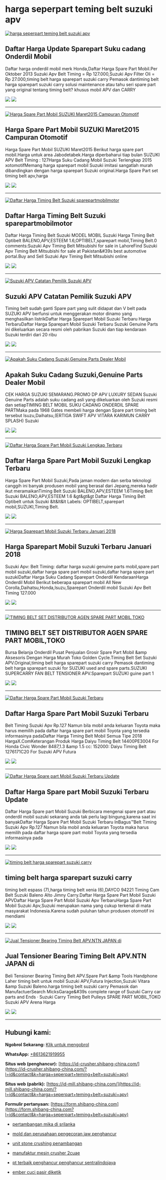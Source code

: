 # harga seperpart teming belt suzuki apv

<a href="https://swt.shibang-china.com/?l=id&img&k=harga+seperpart+teming+belt+suzuki+apv" target="_blank">![harga seperpart teming belt suzuki apv](http://static.shibang-china.com/all-800x300/927.jpg)</a>

## Daftar Harga Update Sparepart Suku cadang Onderdil Mobil
Daftar harga onderdil mobil merk Honda,Daftar Harga Spare Part Mobil.Per Oktober 2013 Suzuki Apv Belt Timing = Rp 127.000,Suzuki Apv Filter Oli = Rp 27.000,timing belt harga sparepart suzuki carry Pemasok dantiming belt harga sparepart suzuki carry solusi maintenance atau tahu seri spare part yang original tentang timing belt? khusus mobil APV dan CARRY


<a href="https://whatsapp.shibangsoft.com/WhatsApp.php" target="_blank" title="WhatsApp">![](http://static.shibang-china.com/icon/whatsapp.png)</a> <a href="https://swt.shibang-china.com/?l=id&icon&k=harga+seperpart+teming+belt+suzuki+apv" target="_blank">![](http://static.shibang-china.com/icon/chat-id.png)</a>

---

<a href="https://swt.shibang-china.com/?l=id&img&k=harga+seperpart+teming+belt+suzuki+apv" target="_blank">![Harga Spare Part Mobil SUZUKI Maret2015 Campuran Otomotif](http://static.shibang-china.com/all-800x300/1425.jpg)</a>

## Harga Spare Part Mobil SUZUKI Maret2015 Campuran Otomotif
Harga Spare Part Mobil SUZUKI Maret2015 Berikut harga spare part mobil.Harga untuk area Jabodetabek.Harga diperbaharui tiap bulan SUZUKI APV Belt Timing : 127Harga Suku Cadang Mobil Suzuki Terlengkap 2015 xotomotifMemang harga sparepart mobil Suzuki imitasi sangatlah murah dibandingkan dengan harga sparepart Suzuki original.Harga Spare Part set timing belt apv,harga


<a href="https://whatsapp.shibangsoft.com/WhatsApp.php" target="_blank" title="WhatsApp">![](http://static.shibang-china.com/icon/whatsapp.png)</a> <a href="https://swt.shibang-china.com/?l=id&icon&k=harga+seperpart+teming+belt+suzuki+apv" target="_blank">![](http://static.shibang-china.com/icon/chat-id.png)</a>

---

<a href="https://swt.shibang-china.com/?l=id&img&k=harga+seperpart+teming+belt+suzuki+apv" target="_blank">![Daftar Harga Timing Belt Suzuki sparepartmobilmotor](http://static.shibang-china.com/all-800x300/558.jpg)</a>

## Daftar Harga Timing Belt Suzuki sparepartmobilmotor
Daftar Harga Timing Belt Suzuki MODEL MOBIL Suzuki Harga Timing Belt Optibelt BALENO,APV,ESTEEM 1.6,OPTIBELT,sparepart mobil,Timing Belt.0 comments:Suzuki Apv Timing Belt Mitsubishi for sale in LahoreFind Suzuki Apv Timing Belt Mitsubishi for sale at Pakistan&#39s best automotive portal.Buy and Sell Suzuki Apv Timing Belt Mitsubishi online


<a href="https://whatsapp.shibangsoft.com/WhatsApp.php" target="_blank" title="WhatsApp">![](http://static.shibang-china.com/icon/whatsapp.png)</a> <a href="https://swt.shibang-china.com/?l=id&icon&k=harga+seperpart+teming+belt+suzuki+apv" target="_blank">![](http://static.shibang-china.com/icon/chat-id.png)</a>

---

<a href="https://swt.shibang-china.com/?l=id&img&k=harga+seperpart+teming+belt+suzuki+apv" target="_blank">![Suzuki APV Catatan Pemilik Suzuki APV](http://static.shibang-china.com/all-800x300/577.jpg)</a>

## Suzuki APV Catatan Pemilik Suzuki APV
Timing belt sudah ganti Spare part yang sulit didapat dan V belt pada SUZUKI APV berfunsi untuk menggerakan motor dinamo yang menghasilkan listrikDaftar Harga Sparepart Mobil Suzuki Terbaru Harga TerbaruDaftar Harga Sparepart Mobil Suzuki Terbaru Suzuki Genuine Parts ini dikeluarkan secara resmi oleh pabrikan Suzuki dan tiap kendaraan Suzuki terdiri dari 20 ribu


<a href="https://whatsapp.shibangsoft.com/WhatsApp.php" target="_blank" title="WhatsApp">![](http://static.shibang-china.com/icon/whatsapp.png)</a> <a href="https://swt.shibang-china.com/?l=id&icon&k=harga+seperpart+teming+belt+suzuki+apv" target="_blank">![](http://static.shibang-china.com/icon/chat-id.png)</a>

---

<a href="https://swt.shibang-china.com/?l=id&img&k=harga+seperpart+teming+belt+suzuki+apv" target="_blank">![Apakah Suku Cadang Suzuki,Genuine Parts Dealer Mobil](http://static.shibang-china.com/all-800x300/1314.jpg)</a>

## Apakah Suku Cadang Suzuki,Genuine Parts Dealer Mobil
CEK HARGA SUZUKI SEMARANG.PROMO DP APV LUXURY SEDAN Suzuki Genuine Parts adalah suku cadang asli yang dikeluarkan oleh Suzuki resmi dan setiapTIMING BELT MOBIL SUKU CADANG ONDERDIL SPARE PARTMaka pada 1968 Gates membeli harga dengan Spare part timing belt tersebut Isuzu,Daihatsu,(ERTIGA SWIFT APV VITARA KARIMUN CARRY SPLASH) Suzuki


<a href="https://whatsapp.shibangsoft.com/WhatsApp.php" target="_blank" title="WhatsApp">![](http://static.shibang-china.com/icon/whatsapp.png)</a> <a href="https://swt.shibang-china.com/?l=id&icon&k=harga+seperpart+teming+belt+suzuki+apv" target="_blank">![](http://static.shibang-china.com/icon/chat-id.png)</a>

---

<a href="https://swt.shibang-china.com/?l=id&img&k=harga+seperpart+teming+belt+suzuki+apv" target="_blank">![Daftar Harga Spare Part Mobil Suzuki Lengkap Terbaru](http://static.shibang-china.com/all-800x300/951.jpg)</a>

## Daftar Harga Spare Part Mobil Suzuki Lengkap Terbaru
Harga Spare Part Mobil Suzuki,Pada jaman modern dan serba teknologi canggih ini banyak produsen mobil yang berasal dari Jepang,mereka hadir ikut meramaikanTiming Belt Suzuki BALENO,APV,ESTEEM 1.6Timing Belt Suzuki BALENO,APV,ESTEEM 1.6 &gt&gt&gt Daftar Harga Timing Belt Optibelt untuk Suzuki &lt&lt&lt Labels: OPTIBELT,sparepart mobil,SUZUKI,Timing Belt.


<a href="https://whatsapp.shibangsoft.com/WhatsApp.php" target="_blank" title="WhatsApp">![](http://static.shibang-china.com/icon/whatsapp.png)</a> <a href="https://swt.shibang-china.com/?l=id&icon&k=harga+seperpart+teming+belt+suzuki+apv" target="_blank">![](http://static.shibang-china.com/icon/chat-id.png)</a>

---

<a href="https://swt.shibang-china.com/?l=id&img&k=harga+seperpart+teming+belt+suzuki+apv" target="_blank">![Harga Sparepart Mobil Suzuki Terbaru Januari 2018](http://static.shibang-china.com/all-800x300/1195.jpg)</a>

## Harga Sparepart Mobil Suzuki Terbaru Januari 2018
Suzuki Apv: Belt Timing: daftar harga suzuki genuine parts mobil,spare part mobil suzuki,daftar harga spare part mobil suzuki,daftar harga spare part suzukiDaftar Harga Suku Cadang Sparepart Onderdil KendaraanHarga Onderdil Mobil Berikut beberapa sparepart mobil All New Corolla,Daihatsu,Honda,Isuzu,Sparepart Onderdil mobil Suzuki Apv Belt Timing 127.000


<a href="https://whatsapp.shibangsoft.com/WhatsApp.php" target="_blank" title="WhatsApp">![](http://static.shibang-china.com/icon/whatsapp.png)</a> <a href="https://swt.shibang-china.com/?l=id&icon&k=harga+seperpart+teming+belt+suzuki+apv" target="_blank">![](http://static.shibang-china.com/icon/chat-id.png)</a>

---

<a href="https://swt.shibang-china.com/?l=id&img&k=harga+seperpart+teming+belt+suzuki+apv" target="_blank">![TIMING BELT SET DISTRIBUTOR AGEN SPARE PART MOBIL,TOKO](http://static.shibang-china.com/all-800x300/17.jpg)</a>

## TIMING BELT SET DISTRIBUTOR AGEN SPARE PART MOBIL,TOKO
Bursa Belanja Onderdil Pusat Penjualan Grosir Spare Part Mobil &amp Aksesoris Dengan Harga Murah Toko Golden Cycle.Timing Belt Set Suzuki APV.Original,timing belt harga sparepart suzuki carry Pemasok dantiming belt harga sparepart suzuki for SUZUKI used and spare parts.SUZUKI SUPERCARRY FAN BELT TENSIONER APV.Sparepart SUZUKI guine part 1


<a href="https://whatsapp.shibangsoft.com/WhatsApp.php" target="_blank" title="WhatsApp">![](http://static.shibang-china.com/icon/whatsapp.png)</a> <a href="https://swt.shibang-china.com/?l=id&icon&k=harga+seperpart+teming+belt+suzuki+apv" target="_blank">![](http://static.shibang-china.com/icon/chat-id.png)</a>

---

<a href="https://swt.shibang-china.com/?l=id&img&k=harga+seperpart+teming+belt+suzuki+apv" target="_blank">![Daftar Harga Spare Part Mobil Suzuki Terbaru](http://static.shibang-china.com/all-800x300/726.jpg)</a>

## Daftar Harga Spare Part Mobil Suzuki Terbaru
Belt Timing Suzuki Apv Rp.127 Namun bila mobil anda keluaran Toyota maka harus memilih pada daftar harga spare part mobil Toyota yang tersedia informasinya padaDaftar Harga Timing Belt Mobil Semua Tipe 2018 HargaX.ComKeterangan Produk Harga Daiyu Timing Belt 14400PE3004 For Honda Civic Wonder 8487,1.3 &amp 1.5 cc: 152000: Daiyu Timing Belt 1276171C20 For Suzuki APV Futura


<a href="https://whatsapp.shibangsoft.com/WhatsApp.php" target="_blank" title="WhatsApp">![](http://static.shibang-china.com/icon/whatsapp.png)</a> <a href="https://swt.shibang-china.com/?l=id&icon&k=harga+seperpart+teming+belt+suzuki+apv" target="_blank">![](http://static.shibang-china.com/icon/chat-id.png)</a>

---

<a href="https://swt.shibang-china.com/?l=id&img&k=harga+seperpart+teming+belt+suzuki+apv" target="_blank">![Daftar Harga Spare part Mobil Suzuki Terbaru Update](http://static.shibang-china.com/all-800x300/1225.jpg)</a>

## Daftar Harga Spare part Mobil Suzuki Terbaru Update
Daftar Harga Spare part Mobil Suzuki Berbicara mengenai spare part atau onderdil mobil suzuki sekarang anda tak perlu lagi bingung,karena saat ini banyakDaftar Harga Spare Part Mobil Suzuki Terbaru InBagus™Belt Timing Suzuki Apv Rp.127 Namun bila mobil anda keluaran Toyota maka harus memilih pada daftar harga spare part mobil Toyota yang tersedia informasinya pada


<a href="https://whatsapp.shibangsoft.com/WhatsApp.php" target="_blank" title="WhatsApp">![](http://static.shibang-china.com/icon/whatsapp.png)</a> <a href="https://swt.shibang-china.com/?l=id&icon&k=harga+seperpart+teming+belt+suzuki+apv" target="_blank">![](http://static.shibang-china.com/icon/chat-id.png)</a>

---

<a href="https://swt.shibang-china.com/?l=id&img&k=harga+seperpart+teming+belt+suzuki+apv" target="_blank">![timing belt harga sparepart suzuki carry](http://static.shibang-china.com/all-800x300/538.jpg)</a>

## timing belt harga sparepart suzuki carry
timing belt espass (7),harga timing belt xenia (6),DAYCO 94221 Timing Cam Belt Suzuki Baleno Alto Jimny Carry.Daftar Harga Spare Part Mobil Suzuki APVDaftar Harga Spare Part Mobil Suzuki Apv TerbaruHarga Spare Part Mobil Suzuki Apv,Suzuki merupakan nama yang cukup terkenal di mata masyarakat Indonesia.Karena sudah puluhan tahun produsen otomotif ini mendiami


<a href="https://whatsapp.shibangsoft.com/WhatsApp.php" target="_blank" title="WhatsApp">![](http://static.shibang-china.com/icon/whatsapp.png)</a> <a href="https://swt.shibang-china.com/?l=id&icon&k=harga+seperpart+teming+belt+suzuki+apv" target="_blank">![](http://static.shibang-china.com/icon/chat-id.png)</a>

---

<a href="https://swt.shibang-china.com/?l=id&img&k=harga+seperpart+teming+belt+suzuki+apv" target="_blank">![Jual Tensioner Bearing Timing Belt APV.NTN JAPAN di](http://static.shibang-china.com/all-800x300/461.jpg)</a>

## Jual Tensioner Bearing Timing Belt APV.NTN JAPAN di
Beli Tensioner Bearing Timing Belt APV.Spare Part &amp Tools Handphone Laher timing belt untuk mobil Suzuki APV,Futura Injection,Suzuki Vitara &amp Suzuki Baleno.harga timing belt suzuki carry Pemasok dan ManufactuerSearch MicksGarage&#39s complete range of Suzuki Carry car parts and Ends · Suzuki Carry Timing Belt Pulleys SPARE PART MOBIL,TOKO Suzuki APV Arena Harga


<a href="https://whatsapp.shibangsoft.com/WhatsApp.php" target="_blank" title="WhatsApp">![](http://static.shibang-china.com/icon/whatsapp.png)</a> <a href="https://swt.shibang-china.com/?l=id&icon&k=harga+seperpart+teming+belt+suzuki+apv" target="_blank">![](http://static.shibang-china.com/icon/chat-id.png)</a>

---
## Hubungi kami:

**Ngobrol Sekarang:** [Klik untuk mengobrol](https://swt.shibang-china.com?l=id&contact&k=harga+seperpart+teming+belt+suzuki+apv)

**WhatsApp:**  [+8613621919955](https://whatsapp.shibangsoft.com/WhatsApp.php)

**Situs web (penghancur):** [https://id-crusher.shibang-china.com/](https://id-crusher.shibang-china.com/?l=id&contact&k=harga+seperpart+teming+belt+suzuki+apv)

**Situs web (pabrik):** [https://id-mill.shibang-china.com/](https://id-mill.shibang-china.com/?l=id&contact&k=harga+seperpart+teming+belt+suzuki+apv)

**Formulir pertanyaan:** [https://form.shibang-china.com](https://form.shibang-china.com?l=id&contact&k=harga+seperpart+teming+belt+suzuki+apv)

* [pertambangan mika di srilanka](../20/pertambangan%20mika%20di%20srilanka.md)

* [mold dan perusahaan pengecoran jaw penghancur](../25/mold%20dan%20perusahaan%20pengecoran%20jaw%20penghancur.md)

* [unit stone crushing penambangan](../20/unit%20stone%20crushing%20penambangan.md)

* [manufaktur mesin crusher 2cuae](../17/manufaktur%20mesin%20crusher%202cuae.md)

* [pt terbaik penghancur penghancur sentralindojaya](../29/pt%20terbaik%20penghancur%20penghancur%20sentralindojaya.md)

* [ember cuci pasir diketik](../25/ember%20cuci%20pasir%20diketik.md)